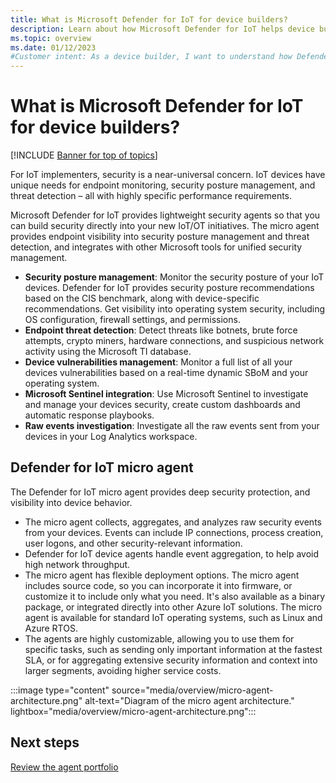 ```yaml
---
title: What is Microsoft Defender for IoT for device builders?
description: Learn about how Microsoft Defender for IoT helps device builders to embed security into new IoT/OT devices.
ms.topic: overview
ms.date: 01/12/2023
#Customer intent: As a device builder, I want to understand how Defender for IoT can help secure my new IoT/OT initiatives.
---
```


# What is Microsoft Defender for IoT for device builders?

[!INCLUDE [Banner for top of topics](../includes/banner.md)]

For IoT implementers, security is a near-universal concern. IoT devices have unique needs for endpoint monitoring, security posture management, and threat detection – all with highly specific performance requirements.

Microsoft Defender for IoT provides lightweight security agents so that you can build security directly into your new IoT/OT initiatives. The micro agent provides endpoint visibility into security posture management and threat detection, and integrates with other Microsoft tools for unified security management.

- **Security posture management**: Monitor the security posture of your IoT devices. Defender for IoT provides security posture recommendations based on the CIS benchmark, along with device-specific recommendations. Get visibility into operating system security, including OS configuration, firewall settings, and permissions.
- **Endpoint threat detection**: Detect threats like botnets, brute force attempts, crypto miners, hardware connections, and suspicious network activity using the Microsoft TI database.
- **Device vulnerabilities management**: Monitor a full list of all your devices vulnerabilities based on a real-time dynamic SBoM and your operating system.
- **Microsoft Sentinel integration**: Use Microsoft Sentinel to investigate and manage your devices security, create custom dashboards and automatic response playbooks.
- **Raw events investigation**: Investigate all the raw events sent from your devices in your Log Analytics workspace.

## Defender for IoT micro agent

The Defender for IoT micro agent provides deep security protection, and visibility into device behavior.

- The micro agent collects, aggregates, and analyzes raw security events from your devices. Events can include IP connections, process creation, user logons, and other security-relevant information.
- Defender for IoT device agents handle event aggregation, to help avoid high network throughput.
- The micro agent has flexible deployment options. The micro agent includes source code, so you can incorporate it into firmware, or customize it to include only what you need. It's also available as a binary package, or integrated directly into other Azure IoT solutions. The micro agent is available for standard IoT operating systems, such as Linux and Azure RTOS.
- The agents are highly customizable, allowing you to use them for specific tasks, such as sending only important information at the fastest SLA, or for aggregating extensive security information and context into larger segments, avoiding higher service costs.

:::image type="content" source="media/overview/micro-agent-architecture.png" alt-text="Diagram of the micro agent architecture." lightbox="media/overview/micro-agent-architecture.png":::

## Next steps

[Review the agent portfolio](concept-agent-portfolio-overview-os-support.md)

